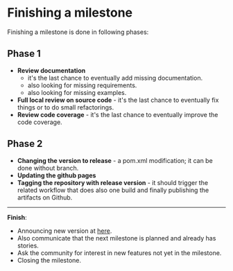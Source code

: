 # Finishing a milestone

Finishing a milestone is done in following phases:

## Phase 1

 - **Review documentation**
    - it's the last chance to eventually add missing documentation.
    - also looking for missing requirements.
    - also looking for missing examples.
 - **Full local review on source code** - it's the last chance to eventually fix things or to do small refactorings.
 - **Review code coverage** - it's the last chance to eventually improve the code coverage.

## Phase 2

 - **Changing the version to release** - a pom.xml modification; it can be done without branch.
 - **Updating the github pages**
 - **Tagging the repository with release version** - it should trigger the related workflow that
   does also one build and finally publishing the artifacts on Github.

----
 **Finish**:
  - Announcing new version at [here](https://github.com/thomas-lehmann-private/hyperion/discussions/categories/announcements).
  - Also communicate that the next milestone is planned and already has stories.
  - Ask the community for interest in new features not yet in the milestone.
  - Closing the milestone. 